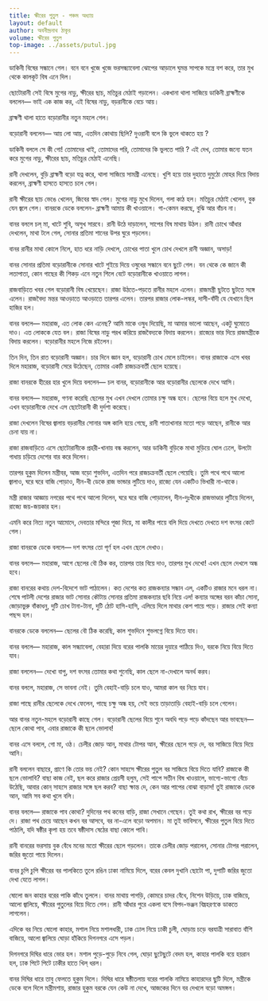 ```yaml
---
title: ক্ষীরের পুতুল - পঞ্চম অধ্যায়
layout: default
author: অবনীন্দ্রনাথ ঠাকুর
volume: ক্ষীরের পুতুল
top-image: ../assets/putul.jpg
---
```


ডাকিনী বিষের সন্ধানে গেল। বনে বনে খুজে খুজে ভরসন্ধ্যাবেলা ঝােপের আড়ালে ঘুমন্ত সাপকে মন্ত্রে বশ করে, তার মুখ থেকে কালকূট বিষ এনে দিল।

ছােটোরানী সেই বিষে মুগের নাড়ু, ক্ষীরের ছাচ, মতিচুর মেঠাই গড়ালেন। একখানা থালা সাজিয়ে ডাকিনী ব্রাহ্মণীকে বললেন— ভাই এক কাজ কর, এই বিষের নাড়ু, বড়রানীকে বেচে আয়।

ব্রাহ্মণী থালা হাতে বড়ােরানীর নতুন মহলে গেল।

বড়ােরানী বললেন— আয় লাে আয়, এতদিন কোথায় ছিলি? দুওরানী বলে কি ভুলে থাকতে হয় ?

ডাকিনী বললে সে কী গাে! তােমাদের খাই, তােমাদের পরি, তােমাদের কি ভুলতে পারি ? এই দেখ, তােমার জন্যে যতন করে মুগের নাড়ু, ক্ষীরের ছাচ, মতিচুর মেঠাই এনেছি।

রানী দেখলেন, বুড়ি ব্রাহ্মণী বড়ো যত্ন করে, থালা সাজিয়ে সামগ্রী এনেছে। খুশি হয়ে তার দুহাতে দুমুঠো মােহর দিয়ে বিদায় করলেন, ব্রাহ্মণী হাসতে হাসতে চলে গেল।

রানী ক্ষীরের ছাচ ভেঙে খেলেন, জিবের স্বাদ গেল। মুগের নাড়ু মুখে দিলেন, গলা কাঠ হল। মতিচুর মেঠাই খেলেন, বুক যেন জ্বলে গেল। বানরকে ডেকে বললেন- ব্রাহ্মণী আমায় কী খাওয়ালে। গা-কেমন করছে, বুঝি আর বাঁচব না।

বানর বললে চল্ মা, খাটে শুবি, অসুখ সারবে। রানী উঠে দাড়ালেন, সাপের বিষ মাথায় উঠল। রানী চোখে আঁধার দেখলেন, মাথা টলে গেল, সােনার প্রতিমা শানের উপর ঘুরে পড়লেন।

বানর রানীর মাথা কোলে নিলে, হাত ধরে নাড়ি দেখলে, চোখের পাতা খুলে চোখ দেখলে রানী অজ্ঞান, অসাড়!

বানর সােনার প্রতিমা বড়ােরানীকে সােনার খাটে শুইয়ে দিয়ে ওষুধের সন্ধানে বনে ছুটে গেল। বন থেকে কে জানে কী লতাপাতা, কোন গাছের কী শিকড় এনে নতুন শিলে বেটে বড়ােরানীকে খাওয়াতে লাগল।

রাজবাড়িতে খবর গেল বড়ােরানী বিষ খেয়েছেন। রাজা উঠতে-পড়তে রানীর মহলে এলেন। রাজমন্ত্রী ছুটতে ছুটতে সঙ্গে এলেন। রাজবৈদ্য মন্তর আওড়াতে আওড়াতে তারপর এলেন। তারপর রাজার লােক-লস্কর, দাসী-বাঁদী যে যেখানে ছিল হাজির হল।

বানর বললে— মহারাজ, এত লােক কেন এনেছ? আমি মাকে ওষুধ দিয়েছি, মা আমার ভালাে আছেন, একটু ঘুমােতে দাও। এত লােককে যেত বল। রাজা বিষের নাড়ু পরখ করিয়ে রাজবৈদ্যকে বিদায় করলেন। রাজ্যের ভার দিয়ে রাজমন্ত্রীকে বিদায় করলেন। বড়ােরানীর মহলে নিজে রইলেন।

তিন দিন, তিন রাত বড়ােরানী অজ্ঞান। চার দিনে জ্ঞান হল, বড়ােরানী চোখ মেলে চাইলেন। বানর রাজাকে এসে খবর দিলে মহারাজ, বড়ােরানী সেরে উঠেছেন, তােমার একটি রাজচক্রবর্তী ছেলে হয়েছে।

রাজা বানরকে হীরের হার খুলে দিয়ে বললেন— চল বানর, বড়ােরানীকে আর বড়ােরানীর ছেলেকে দেখে আসি।

বানর বললে— মহারাজ, গণনা করেছি ছেলের মুখ এখন দেখলে তোমার চক্ষু অন্ধ হবে। ছেলের বিয়ে হলে মুখ দেখাে, এখন বড়ােরানীকে দেখে এস ছোটোরানী কী দুর্দশা করেছে।

রাজা দেখলেন বিষের জ্বালায় বড়রানীর সােনার অঙ্গ কালি হয়ে গেছে, রানী পাতাখানার মতো পড়ে আছেন, রানীকে আর চেনা যায় না।

রাজা রাজবাড়িতে এসে ছােটোরানীকে প্রহরী-খানায় বন্ধ করলেন, আর ডাকিনী বুড়িকে মাথা মুড়িয়ে ঘোল ঢেলে, উলটো গাধায় চড়িয়ে দেশের বার করে দিলেন।

তারপর হুকুম দিলেন মন্ত্রীবর, আজ বড়ো শুভদিন, এতদিন পরে রাজচক্রবর্তী ছেলে পেয়েছি। তুমি পথে পথে আলো জ্বালাও, ঘরে ঘরে বাজি পােড়াও, দীন-ধী ডেকে রাজ ভান্ডার লুটিয়ে দাও, রাজ্যে যেন একটিও ভিখারী না-থাকে।

মন্ত্রী রাজার আজ্ঞায় নগরের পথে পথে আলাে দিলেন, ঘরে ঘরে বাজি পােড়ালেন, দীন-দুঃখীকে রাজভাণ্ডার লুটিয়ে দিলেন, রাজ্যে জয়-জয়কার হল।

এমনি করে নিত্য নতুন আমােদে, দেবতার মন্দিরে পূজা দিয়ে, মা কালীর পায়ে বলি দিয়ে দেখতে দেখতে দশ বৎসর কেটে গেল।

রাজা বানরকে ডেকে বললে— দশ বৎসর তো পূর্ণ হল এখন ছেলে দেখাও।

বানর বললে— মহারাজ, আগে ছেলের বৌ ঠিক কর, তারপর তার বিয়ে দাও, তারপর মুখ দেখাে! এখন ছেলে দেখলে অন্ধ হবে।

রাজা বানরের কথায় দেশ-বিদেশে ভাট পাঠালেন। কত দেশের কত রাজকন্যার সন্ধান এল, একটিও রাজার মনে ধরল না। শেষে পাটলী দেশের রাজার ভাট সােনার কৌটায় সােনার প্রতিমা রাজকন্যার ছবি নিয়ে এল! কন্যার অঙ্গের বরন কাঁচা সােনা, জোড়াভুরু বাঁকাধনু, দুটি চোখ টানা-টানা, দুটি ঠোট হাসি-হাসি, এলিয়ে দিলে মাথার কেশ পায়ে পড়ে। রাজার সেই কন্যা পছন্দ হল।

বানরকে ডেকে বললেন— ছেলের বৌ ঠিক করেছি, কাল শুভদিনে শুভলগ্নে বিয়ে দিতে যাব।

বানর বললে— মহারাজ, কাল সন্ধ্যাবেলা, বেহারা দিয়ে বরের পালকি মায়ের দুয়ারে পাঠিয়ে দিও, বরকে নিয়ে বিয়ে দিতে যাব।

রাজা বললেন— দেখাে বাপু, দশ বৎসর তােমার কথা শুনেছি, কাল ছেলে না-দেখালে অনর্থ করব।

বানর বললে, মহারাজ, সে ভাবনা নেই। তুমি বেহাই-বাড়ি চলে যাও, আমরা কাল বর নিয়ে যাব।

রাজা পাছে রানীর ছেলেকে দেখে ফেলেন, পাছে চক্ষু অন্ধ হয়, সেই ভয়ে তাড়াতাড়ি বেহাই-বাড়ি চলে গেলেন।

আর বানর নতুন-মহলে বড়ােরানী কাছে গেল। বড়ােরানী ছেলের বিয়ে শুনে অবধি পড়ে পড়ে কাঁদছেন আর ভাবছেন— ছেলে কোথা পাব, এবার রাজাকে কী ছলে ভােলাব!

বানর এসে বললে, গাে মা, ওঠ। চেলীর জোড় আন্, মাথার টোপর আন, ক্ষীরের ছেলে গড়ে দে, বর সাজিয়ে বিয়ে দিয়ে আনি।

রানী বললেন বাছারে, প্রাণে কি তাের ভয় নেই? কোন সাহসে ক্ষীরের পুতুল বর সাজিয়ে বিয়ে দিতে যাবি? রাজাকে কী ছলে ভােলাবি? বাছা কাজ নেই, ছল করে রাজার প্রেয়সী হলুম, সেই পাপে সতীন বিষ খাওয়ালে, ভাগ্যে-ভাগ্যে বেঁচে উঠেছি, আবার কোন্ সাহসে রাজার সঙ্গে ছল করব? বাছা ক্ষান্ত দে, কেন আর পাপের বােঝা বাড়াস! তুই রাজাকে ডেকে আন, আমি সব কথা খুলে বলি।

বানর বললে— রাজাকে পাব কোথা? দুদিনের পথ কনের বাড়ি, রাজা সেখানে গেছেন। তুই কথা রাখ, ক্ষীরের বর গড়ে দে। রাজা পথ চেয়ে আছেন কখন বর আসবে, বর না-এলে বড়াে অপমান। মা তুই ভাবিসনে, ক্ষীরের পুতুল বিয়ে দিতে পাঠালি, যদি ষষ্ঠীর কৃপা হয় তবে ষষ্ঠীদাস ষেঠের বাছা কোলে পাবি।

রানী বানরের ভরসায় বুক বেঁধে মনের মতাে ক্ষীরের ছেলে গড়লেন। তাকে চেলীর জোড় পরালেন, সােনার টোপর পরালেন, জরির জুতো পায়ে দিলেন।

বানর চুপি চুপি ক্ষীরের বর পালকিতে তুলে রঙিন ঢাকা নামিয়ে দিলে, বরের কেবল দুখানি ছােটো পা, দুপাটি জরির জুতো দেখা যেতে লাগল।

ষোলো জন কাহার বরের পাকি কাঁধে তুললে। বানর মাথায় পাগড়ি, কোমরে চাদর বেঁধে, নিশেন উড়িয়ে, ঢাক বাজিয়ে, আলো জ্বালিয়ে, ক্ষীরের পুতুলের বিয়ে দিতে গেল। রানী আঁধার পুরে একলা বসে বিপদ-ভঞ্জন বিঘ্নহরণকে ডাকতে লাগলেন।

এদিকে বর নিয়ে ষোলো কাহার, মশাল নিয়ে মশালধারী, ঢাক ঢােল নিয়ে ঢাকী চুলী, ঘােড়ায় চড়ে বরযাত্রী সারাবাত বাঁশি বাজিয়ে, আলাে জ্বালিয়ে ঘােড়া হাঁকিয়ে দিগনগরে এসে পড়ল।

দিগনগরে দিঘির ধারে ভাের হল। মশাল পুড়ে-পুড়ে নিবে গেল, ঘােড়া ছুটেছুটে বেদম হল, কাহার পালকি বয়ে হয়রান হল, ঢাক পিটে পিটে ঢাকীর হাতে খিল্ ধরল।

বানর দিঘির ধারে তাবু ফেলতে হুকুম দিলে। দিঘির ধারে ষষ্ঠীতলায় বরের পালকি নামিয়ে কাহারদের ছুটি দিলে, মন্ত্রীকে ডেকে বলে দিলে মন্ত্রীমশায়, রাজার হুকুম বরকে যেন কেউ না দেখে, আজকের দিনে বর দেখলে বড়াে অমঙ্গল।
